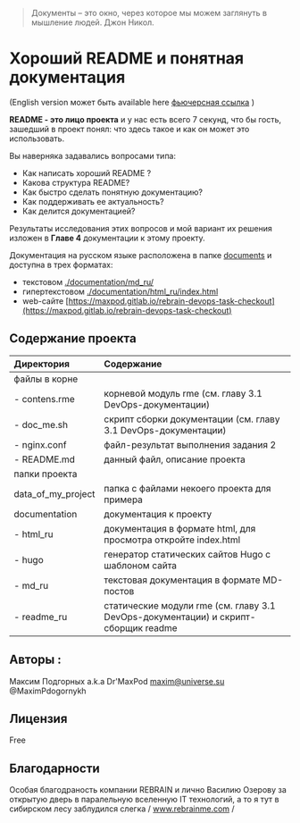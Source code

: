 ﻿>Документы – это окно, через которое мы можем заглянуть в мышление людей. Джон Никол.

Хороший README и понятная документация
======================================
(English version может быть available here [фьючерсная ссылка](http://button.dekel.ru/ "") )

**README - это лицо проекта** и у нас есть всего 7 секунд, что бы гость, зашедший в проект понял: что здесь такое и как он может это использовать.  

Вы наверняка задавались вопросами типа:  
 - Как написать хороший README ?  
 - Какова структура README?
 - Как быстро сделать понятную документацию?
 - Как поддерживать ее актуальность?
 - Как делится документацией?     

Результаты исследования этих вопросов и мой вариант их решения изложен в **Главе 4** документации к этому проекту. 

Документация на русском языке расположена в папке [documents](./documents) и доступна в трех форматах:  
 * текстовом [./documentation/md_ru/](./documentation/md_ru/)   
 * гипертекстовом [./documentation/html_ru/index.html](./documentation/html_ru/index.html)   
 * web-сайте [https://maxpod.gitlab.io/rebrain-devops-task-checkout](https://maxpod.gitlab.io/rebrain-devops-task-checkout)  



## Содержание проекта  
|Директория | Содержание|
|:----------|:----------|
|файлы в корне  | 								| 
| - contens.rme | корневой модуль rme (см. главу 3.1 DevOps-документации) 	|
| - doc_me.sh 	| скрипт сборки документации (см. главу 3.1 DevOps-документации)|
| - nginx.conf 	| файл-результат выполнения задания 2				|
| - README.md 	| данный файл, описание проекта					|
|папки проекта  | 								| 
|data_of_my_project| папка с файлами некоего проекта для примера|
|documentation | документация к проекту |
| - html_ru| документация в формате html, для просмотра откройте index.html |
| - hugo | генератор статических сайтов Hugo c шаблоном сайта|
| - md_ru|текстовая документация в формате MD-постов |
| - readme_ru|статические модули rme (см. главу 3.1 DevOps-документации) и скрипт-сборщик readme |



## Авторы :

Максим Подгорных a.k.a Dr'MaxPod maxim@universe.su @MaximPdogornykh

## Лицензия
Free
## Благодарности

Особая благодраность компании REBRAIN и лично Василию Озерову за открытую дверь в паралельную вселенную IT технологий, а то я тут в сибирском лесу заблудился слегка / www.rebrainme.com /

